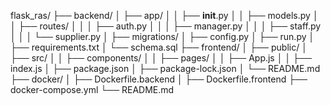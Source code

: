 flask_ras/
├── backend/
│   ├── app/
│   │   ├── __init__.py
│   │   ├── models.py
│   │   ├── routes/
│   │   │   ├── auth.py
│   │   │   ├── manager.py
│   │   │   ├── staff.py
│   │   │   └── supplier.py
│   ├── migrations/
│   ├── config.py
│   ├── run.py
│   ├── requirements.txt
│   └── schema.sql
├── frontend/
│   ├── public/
│   ├── src/
│   │   ├── components/
│   │   ├── pages/
│   │   ├── App.js
│   │   ├── index.js
│   ├── package.json
│   ├── package-lock.json
│   └── README.md
├── docker/
│   ├── Dockerfile.backend
│   ├── Dockerfile.frontend
├── docker-compose.yml
└── README.md